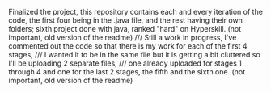 Finalized the project, this repository contains each and every iteration of the code, the first four being in the
.java file, and the rest having their own folders; sixth project done with java, ranked "hard" on Hyperskill.
(not important, old version of the readme)
/// Still a work in progress, I've commented out the code so that there is my work for each of the first 4 stages,
/// I wanted it to be in the same file but it is getting a bit cluttered so I'll be uploading 2 separate files,
/// one already uploaded for stages 1 through 4 and one for the last 2 stages, the fifth and the sixth one.
(not important, old version of the readme)
